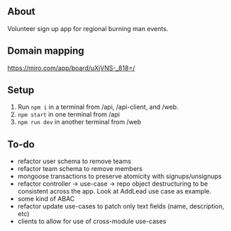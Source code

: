 ## About
Volunteer sign up app for regional burning man events.

## Domain mapping
https://miro.com/app/board/uXjVNS-_818=/

## Setup
1. Run `npm i` in a terminal from /api, /api-client, and /web.
2. `npm start` in one terminal from /api
3. `npm run dev` in another terminal from /web

## To-do
* refactor user schema to remove teams
* refactor team schema to remove members
* mongoose transactions to preserve atomicity with signups/unsignups
* refactor controller -> use-case -> repo object destructuring to be consistent across the app. Look at AddLead use case as example.
* some kind of ABAC
* refactor update use-cases to patch only text fields (name, description, etc)
* clients to allow for use of cross-module use-cases